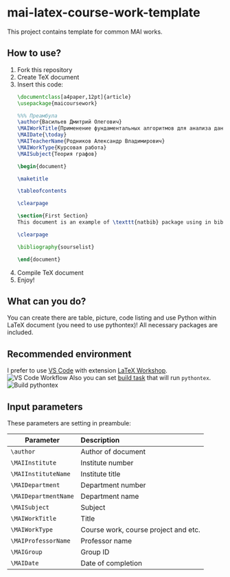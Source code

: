 # mai-latex-course-work-template
This project contains template for common MAI works.

## How to use?
1. Fork this repository
2. Create TeX document
3. Insert this code:
    ```latex
    \documentclass[a4paper,12pt]{article}
    \usepackage{maicoursework}

    %%% Преамбула
    \author{Васильев Дмитрий Олегович}
    \MAIWorkTitle{Применение фундаментальных алгоритмов для анализа данных}
    \MAIDate{\today}
    \MAITeacherName{Родников Александр Владимирович}
    \MAIWorkType{Курсовая работа}
    \MAISubject{Теория графов}

    \begin{document}

    \maketitle

    \tableofcontents

    \clearpage

    \section{First Section}
    This document is an example of \texttt{natbib} package using in bibliography management. Three items are cited: \textit{The \LaTeX\ Companion} book \cite{latexcompanion}, the Einstein journal paper \citet{einstein}, and the Donald Knuth's website \cite{knuthwebsite}. The \LaTeX\ related items are \cite{latexcompanion,knuthwebsite}.

    \clearpage

    \bibliography{sourselist}

    \end{document}
    ```
4. Compile TeX document
5. Enjoy!

## What can you do?
You can create there are table, picture, code listing and use Python within LaTeX document (you need to use pythontex)! All necessary packages are included.

## Recommended environment
I prefer to use [VS Code](https://code.visualstudio.com/) with extension [LaTeX Workshop](https://marketplace.visualstudio.com/items?itemName=James-Yu.latex-workshop).
![VS Code Workflow](https://github.com/James-Yu/LaTeX-Workshop/raw/master/demo_media/preview.gif)
Also you can set [build task](https://code.visualstudio.com/docs/editor/tasks#_custom-tasks) that will run ```pythontex```.
![Build pythontex](https://psv4.userapi.com/c856428/u170702424/docs/d9/7a40900ee798/vs_code_task_buid.gif)

## Input parameters
These parameters are setting in preambule:

| Parameter                | Description                          |
| ------------------------ |:------------------------------------ |
| ```\author```            | Author of document                   |
| ```\MAIInstitute```      | Institute number                     |
| ```\MAIInstituteName```  | Institute title                      |
| ```\MAIDepartment```     | Department number                    |
| ```\MAIDepartmentName``` | Department name                      |
| ```\MAISubject```        | Subject                              |
| ```\MAIWorkTitle```      | Title                                |
| ```\MAIWorkType```       | Course work, course project and etc. |
| ```\MAIProfessorName```  | Professor name                       |
| ```\MAIGroup```          | Group ID                             |
| ```\MAIDate```           | Date of completion                   |